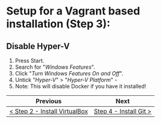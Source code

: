# Setup for a Vagrant based installation (Step 3):

## Disable Hyper-V

  1. Press Start.
  2. Search for &quot;_Windows Features_&quot;.
  3. Click &quot;_Turn Windows Features On and Off_&quot;.
  4. Untick "_Hyper-V_" > "_Hyper-V Platform_" - 
  5. Note: This will disable Docker if you have it installed!

| Previous | Next |
| -------- | ---- |
| [< Step 2 - Install VirtualBox](vagrant-2.md) | [Step 4 - Install Git >](vagrant-4.md) |